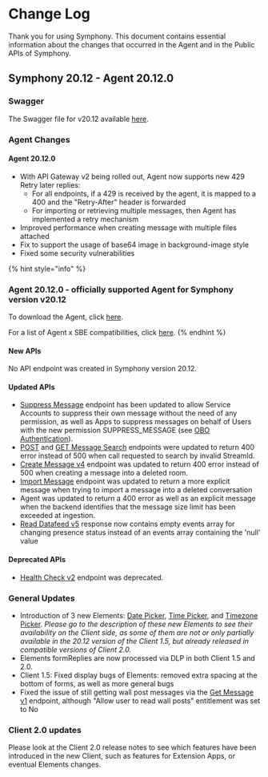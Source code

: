 # Change Log

Thank you for using Symphony. This document contains essential information about the changes that occurred in the Agent and in the Public APIs of Symphony.

## **Symphony 20.12 - Agent 20.12.0**

### Swagger

The Swagger file for v20.12 available [here](%20https://github.com/symphonyoss/symphony-api-spec/tree/20.12).

### Agent Changes

#### Agent 20.12.0

* With API Gateway v2 being rolled out, Agent now supports new 429 Retry later replies:
  * For all endpoints, if a 429 is received by the agent, it is mapped to a 400 and the "Retry-After" header is forwarded
  * For importing or retrieving multiple messages, then Agent has implemented a retry mechanism
* Improved performance when creating message with multiple files attached
* Fix to support the usage of base64 image in background-image style
* Fixed some security vulnerabilities

{% hint style="info" %}
### Agent 20.12.0 - officially supported Agent for Symphony version v20.12

To download the Agent, click [here](%20https://storage.googleapis.com/sym-platform/developers/rest-api/agent-20.12.0.zip).

For a list of Agent x SBE compatibilities, click [here](agent-guide/sbe-x-agent-compatibility-matrix.md).
{% endhint %}

#### **New APIs**

No API endpoint was created in Symphony version 20.12.

#### **Updated APIs**

* [Suppress Message](https://developers.symphony.com/restapi/v20.12/reference#suppress-message) endpoint has been updated to allow Service Accounts to suppress their own message without the need of any permission, as well as Apps to suppress messages on behalf of Users with the new permission SUPPRESS\_MESSAGE \(see [OBO Authentication](../building-extension-applications-on-symphony/app-authentication/obo-authentication.md)\).
* [POST](https://developers.symphony.com/restapi/v20.12/reference#message-search-post) and [GET Message Search](https://developers.symphony.com/restapi/v20.12/reference#message-search-get) endpoints were updated to return 400 error instead of 500 when call requested to search by invalid StreamId.
* [Create Message v4](https://developers.symphony.com/restapi/v20.12/reference#create-message-v4) endpoint was updated to return 400 error instead of 500 when creating a message into a deleted room.
* [Import Message](https://developers.symphony.com/restapi/v20.12/reference#import-message-v4) endpoint was updated to return a more explicit message when trying to import a message into a deleted conversation
* Agent was updated to return a 400 error as well as an explicit message when the backend identifies that the message size limit has been exceeded at ingestion.
* [Read Datafeed v5](https://developers.symphony.com/restapi/v20.12/reference#read-datafeed-v5) response now contains empty events array for changing presence status instead of an events array containing the 'null' value

#### **Deprecated APIs**

* [Health Check v2](https://developers.symphony.com/restapi/v20.12/reference#health-check-v2) endpoint was deprecated.

### **General Updates**

* Introduction of 3 new Elements: [Date Picker](../building-bots-on-symphony/symphony-elements/available-elements/date-picker.md), [Time Picker](../building-bots-on-symphony/symphony-elements/available-elements/time-picker.md), and [Timezone Picker](../building-bots-on-symphony/symphony-elements/available-elements/timezone-picker.md). _Please go to the description of these new Elements to see their availability on the Client side, as some of them are not or only partially available in the 20.12 version of the Client 1.5, but already released in compatible versions of Client 2.0._
* Elements formReplies are now processed via DLP in both Client 1.5 and 2.0.
* Client 1.5: Fixed display bugs of Elements: removed extra spacing at the bottom of forms, as well as more general bugs
* Fixed the issue of still getting wall post messages via the [Get Message v1](https://developers.symphony.com/restapi/v20.12/reference#get-message-v1) endpoint, although "Allow user to read wall posts" entitlement was set to No

### Client 2.0 updates

Please look at the Client 2.0 release notes to see which features have been introduced in the new Client, such as features for Extension Apps, or eventual Elements changes.

